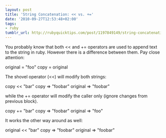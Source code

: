 ```yaml
---
layout: post
title: 'String Concatenation: << vs. +='
date: '2010-09-27T12:53:48+02:00'
tags:
- ruby
tumblr_url: http://rubyquicktips.com/post/1197849149/string-concatenation-vs
---
```

You probably know that both << and += operators are used to append text to the string in ruby. However there is a difference between them. Pay close attention:

original = "foo"
copy = original

The shovel operator (<<) will modify both strings:

copy << "bar"
copy
=> "foobar"
original
=> "foobar"

while the += operator will modify the caller only (ignore changes from previous block).

copy += "bar"
copy
=> "foobar"
original
=> "foo"

It works the other way around as well:

original << "bar"
copy
=> "foobar"
original
=> "foobar"
